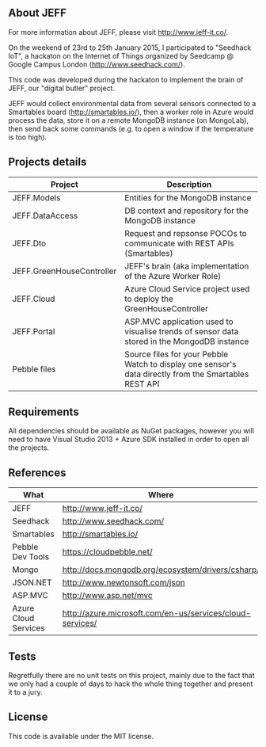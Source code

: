 ## About JEFF

For more information about JEFF, please visit http://www.jeff-it.co/.

On the weekend of 23rd to 25th January 2015, I participated to "Seedhack IoT", a hackaton on the Internet of Things organized by Seedcamp @ Google Campus London (http://www.seedhack.com/).

This code was developed during the hackaton to implement the brain of JEFF, our "digital butler" project.

JEFF would collect environmental data from several sensors connected to a Smartables board (http://smartables.io/), then a worker role in Azure would process the data, store it on a remote MongoDB instance (on MongoLab), then send back some commands (e.g. to open a window if the temperature is too high).

## Projects details

Project | Description
--- | ---
JEFF.Models | Entities for the MongoDB instance
JEFF.DataAccess | DB context and repository for the MongoDB instance
JEFF.Dto | Request and repsonse POCOs to communicate with REST APIs (Smartables)
JEFF.GreenHouseController | JEFF's brain (aka implementation of the Azure Worker Role)
JEFF.Cloud | Azure Cloud Service project used to deploy the GreenHouseController
JEFF.Portal | ASP.MVC application used to visualise trends of sensor data stored in the MongodDB instance
Pebble files | Source files for your Pebble Watch to display one sensor's data directly from the Smartables REST API

## Requirements

All dependencies should be available as NuGet packages, however you will need to have Visual Studio 2013 + Azure SDK installed in order to open all the projects.

## References

What | Where
--- | ---
JEFF | http://www.jeff-it.co/
Seedhack  | http://www.seedhack.com/
Smartables | http://smartables.io/
Pebble Dev Tools | https://cloudpebble.net/
Mongo | http://docs.mongodb.org/ecosystem/drivers/csharp/
JSON.NET | http://www.newtonsoft.com/json
ASP.MVC | http://www.asp.net/mvc
Azure Cloud Services | http://azure.microsoft.com/en-us/services/cloud-services/

## Tests

Regretfully there are no unit tests on this project, mainly due to the fact that we only had a couple of days to hack the whole thing together and present it to a jury.

## License

This code is available under the MIT license.
